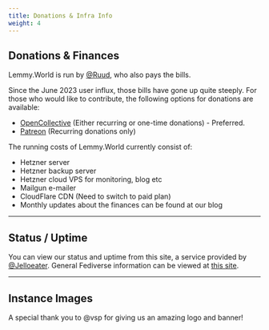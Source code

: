 ```yaml
---
title: Donations & Infra Info
weight: 4
---
```


## Donations & Finances

Lemmy.World is run by [@Ruud](https://lemmy.world/u/ruud), who also pays the bills.

Since the June 2023 user influx, those bills have gone up quite steeply.
For those who would like to contribute, the following options for donations are available:

- [OpenCollective](https://opencollective.com/mastodonworld) (Either recurring or one-time donations) - Preferred.
- [Patreon](https://www.patreon.com/mastodonworld) (Recurring donations only)

The running costs of Lemmy.World currently consist of:

- Hetzner server
- Hetzner backup server
- Hetzner cloud VPS for monitoring, blog etc
- Mailgun e-mailer
- CloudFlare CDN (Need to switch to paid plan)
- Monthly updates about the finances can be found at our blog

______________________________________________________________________

## Status / Uptime

You can view our status and uptime from this site, a service provided by [@Jelloeater](https://lemmy.world/u/jelloeater85).
General Fediverse information can be viewed at [this site](http://lemmy-status.org).

______________________________________________________________________

## Instance Images

A special thank you to @vsp for giving us an amazing logo and banner!
